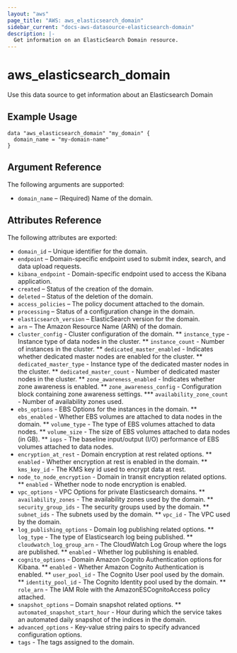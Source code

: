 ```yaml
---
layout: "aws"
page_title: "AWS: aws_elasticsearch_domain"
sidebar_current: "docs-aws-datasource-elasticsearch-domain"
description: |-
  Get information on an ElasticSearch Domain resource.
---
```


# aws_elasticsearch_domain

Use this data source to get information about an Elasticsearch Domain

## Example Usage

```hcl
data "aws_elasticsearch_domain" "my_domain" {
  domain_name = "my-domain-name"
}
```

## Argument Reference

The following arguments are supported:

* `domain_name` – (Required) Name of the domain.


## Attributes Reference

The following attributes are exported:

* `domain_id` – Unique identifier for the domain.
* `endpoint` – Domain-specific endpoint used to submit index, search, and data upload requests.
* `kibana_endpoint` - Domain-specific endpoint used to access the Kibana application.
* `created` – Status of the creation of the domain.
* `deleted` – Status of the deletion of the domain.
* `access_policies` – The policy document attached to the domain.
* `processing` – Status of a configuration change in the domain.
* `elasticsearch_version` – ElasticSearch version for the domain.
* `arn` – The Amazon Resource Name (ARN) of the domain.
* `cluster_config` - Cluster configuration of the domain.
** `instance_type` - Instance type of data nodes in the cluster.
** `instance_count` - Number of instances in the cluster.
** `dedicated_master_enabled` - Indicates whether dedicated master nodes are enabled for the cluster.
** `dedicated_master_type` - Instance type of the dedicated master nodes in the cluster.
** `dedicated_master_count` - Number of dedicated master nodes in the cluster.
** `zone_awareness_enabled` - Indicates whether zone awareness is enabled.
** `zone_awareness_config` - Configuration block containing zone awareness settings.
*** `availability_zone_count` - Number of availability zones used.
* `ebs_options` - EBS Options for the instances in the domain.
** `ebs_enabled` - Whether EBS volumes are attached to data nodes in the domain.
** `volume_type` - The type of EBS volumes attached to data nodes.
** `volume_size` - The size of EBS volumes attached to data nodes (in GB).
** `iops` - The baseline input/output (I/O) performance of EBS volumes
	attached to data nodes.
* `encryption_at_rest` - Domain encryption at rest related options.
** `enabled` - Whether encryption at rest is enabled in the domain.
** `kms_key_id` - The KMS key id used to encrypt data at rest.
* `node_to_node_encryption` - Domain in transit encryption related options.
** `enabled` - Whether node to node encryption is enabled.
* `vpc_options` - VPC Options for private Elasticsearch domains.
** `availability_zones` - The availability zones used by the domain.
** `security_group_ids` - The security groups used by the domain.
** `subnet_ids` - The subnets used by the domain.
** `vpc_id` - The VPC used by the domain.
* `log_publishing_options` - Domain log publishing related options.
** `log_type` - The type of Elasticsearch log being published.
** `cloudwatch_log_group_arn` - The CloudWatch Log Group where the logs are published.
** `enabled` - Whether log publishing is enabled.
* `cognito_options` - Domain Amazon Cognito Authentication options for Kibana.
** `enabled` - Whether Amazon Cognito Authentication is enabled.
** `user_pool_id` - The Cognito User pool used by the domain.
** `identity_pool_id` - The Cognito Identity pool used by the domain.
** `role_arn` - The IAM Role with the AmazonESCognitoAccess policy attached.
* `snapshot_options` – Domain snapshot related options.
** `automated_snapshot_start_hour` - Hour during which the service takes an automated daily
	snapshot of the indices in the domain.
* `advanced_options` - Key-value string pairs to specify advanced configuration options.
* `tags` - The tags assigned to the domain.
